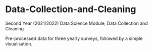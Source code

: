 # Data-Collection-and-Cleaning
Second Year (2021/2022) Data Science Module, Data Collection and Cleaning

Pre-processed data for three yearly surveys, followed by a simple visualisation.

